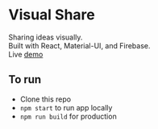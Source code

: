 # Visual Share
Sharing ideas visually.
<br>
Built with React, Material-UI, and Firebase.
<br>
Live [demo](https://visual-share-c5429.web.app/)

## To run
- Clone this repo
- `npm start` to run app locally
- `npm run build` for production
